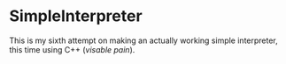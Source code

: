 # SimpleInterpreter

This is my sixth attempt on making an actually working simple interpreter, this time using C++ (*visable pain*).
